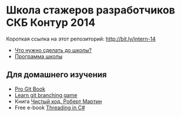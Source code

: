 Школа стажеров разработчиков СКБ Контур 2014
===

Короткая ссылка на этот репозиторий: http://bit.ly/intern-14

* [Что нужно сделать до школы?](Preparations.md)
* [Программа школы](https://docs.google.com/spreadsheet/ccc?key=0AlW9g0IejZAVdE51M3RFZWpBMmxXV1pybkI5VU1Vb0E&usp=drive_web#gid=0)

Для домашнего изучения
---
* [Pro Git Book](http://git-scm.com/book/ru)
* [Learn git branching game](http://pcottle.github.io/learnGitBranching/)
* Книга [Чистый код. Роберт Мартин](http://www.ozon.ru/context/detail/id/5011068/)
* Free e-book [Threading in C#](http://www.albahari.com/threading/)

